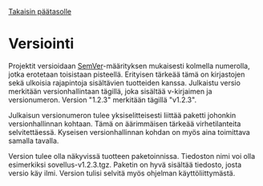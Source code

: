 [Takaisin päätasolle](./README.md)

# Versiointi

Projektit versioidaan [SemVer](https://semver.org/)-määrityksen mukaisesti
kolmella numerolla, jotka erotetaan toisistaan pisteellä. Erityisen tärkeää tämä
on kirjastojen sekä ulkoisia rajapintoja sisältävien tuotteiden
kanssa. Julkaistu versio merkitään versionhallintaan tägillä, joka sisältää
v-kirjaimen ja versionumeron. Version "1.2.3" merkitään tägillä "v1.2.3".

Julkaisun versionumeron tulee yksiselitteisesti liittää paketti johonkin
versionhallinnan kohtaan. Tämä on äärimmäisen tärkeää virhetilanteita
selvitettäessä. Kyseisen versionhallinnan kohdan on myös aina toimittava
samalla tavalla.

Version tulee olla näkyvissä tuotteen paketoinnissa. Tiedoston nimi voi olla
esimerkiksi sovellus-v1.2.3.tgz. Paketin on hyvä sisältää tiedosto, josta versio
käy ilmi. Version tulisi selvitä myös ohjelman käyttöliittymästä.


